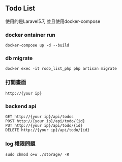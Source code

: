 ## Todo List

使用的是Laravel5.7, 並且使用docker-compose

### docker ontainer run
```
docker-compose up -d --build
```

### db migrate
```
docker exec -it rodo_list_php php artisan migrate
```

### 打開畫面
```
http://{your ip}
```

### backend api
```
GET http://{your ip}/api/todos
POST http://{your ip}/api/todo/{id}
PUT http://{your ip}/api/todo/{id}
DELETE http://{your ip}/api/todo/{id}
```

### log 權限問題
```
sudo chmod o+w ./storage/ -R
```
